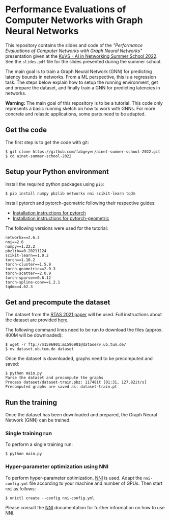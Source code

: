 # Performance Evaluations of Computer Networks with Graph Neural Networks

This repository contains the slides and code of the _"Performance Evaluations of Computer Networks with Graph Neural Networks"_ presentation given at the [KuVS - AI in Networking Summer School 2022](https://arizk.github.io/AINet22/2022/index.html). See the `slides.pdf` file for the slides presented during the summer school.

The main goal is to train a Graph Neural Network (GNN) for predicting latency bounds in networks.
From a ML perspective, this is a regression task.
The steps below explain how to setup the running environment, get and prepare the dataset, and finally train a GNN for predicting latencies in networks.

**Warning:** The main goal of this repository is to be a tutorial. This code only represents a basic running sketch on how to work with GNNs. For more concrete and relastic applications, some parts need to be adapted.


## Get the code

The first step is to get the code with git:
```
$ git clone https://github.com/fabgeyer/ainet-summer-school-2022.git
$ cd ainet-summer-school-2022
```


## Setup your Python environment

Install the required python packages using `pip`:
```
$ pip install numpy pbzlib networkx nni scikit-learn tqdm
```

Install pytorch and pytorch-geometric following their respective guides:
- [Installation instructions for pytorch](https://pytorch.org/get-started)
- [Installation instructions for pytorch-geometric](https://pytorch-geometric.readthedocs.io/en/latest/notes/installation.html)

The following versions were used for the tutorial:
```
networkx==2.6.3
nni==2.6
numpy==1.22.2
pbzlib==0.20211124
scikit-learn==1.0.2
torch==1.10.2
torch-cluster==1.5.9
torch-geometric==2.0.3
torch-scatter==2.0.9
torch-sparse==0.6.12
torch-spline-conv==1.2.1
tqdm==4.62.3
```

## Get and precompute the dataset

The dataset from the [RTAS 2021 paper](https://doi.org/10.1109/RTAS52030.2021.00021) will be used.
Full instructions about the dataset are provided [here](https://github.com/fabgeyer/dataset-rtas2021).

The following command lines need to be run to download the files (approx. 400M will be downloaded):
```
$ wget -r ftp://m1596901:m1596901@dataserv.ub.tum.de/
$ mv dataset.ub.tum.de dataset
```

Once the dataset is downloaded, graphs need to be precomputed and saved:
```
$ python main.py
Parse the dataset and precompute the graphs
Process dataset/dataset-train.pbz: 11748it [01:31, 127.82it/s]
Precomputed graphs are saved as: dataset-train.pt
```


## Run the training

Once the dataset has been downloaded and prepared, the Graph Neural Network (GNN) can be trained.

### Single training run

To perform a single training run:
```
$ python main.py
```


### Hyper-parameter optimization using NNI

To perform hyper-parameter optimization, [NNI](https://nni.readthedocs.io/) is used.
Adapt the `nni-config.yml` file according to your machine and number of GPUs.
Then start `nni` as follows:
```
$ nnictl create --config nni-config.yml
```

Please consult the [NNI](https://nni.readthedocs.io/) documentation for further information on how to use NNI.
